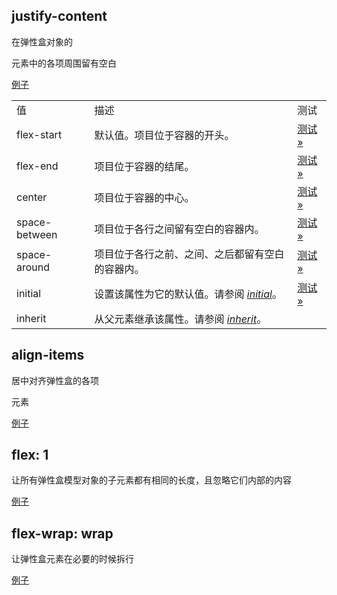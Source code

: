 ## justify-content

在弹性盒对象的 <div> 元素中的各项周围留有空白

[例子]( http://www.runoob.com/try/try.php?filename=trycss3_justify-content)

|               |                                                              |                                                              |
| ------------- | ------------------------------------------------------------ | ------------------------------------------------------------ |
| 值            | 描述                                                         | 测试                                                         |
| flex-start    | 默认值。项目位于容器的开头。                                 | [测试 »](http://www.runoob.com/try/playit.php?f=playcss_justify-content&preval=flex-start) |
| flex-end      | 项目位于容器的结尾。                                         | [测试 »](http://www.runoob.com/try/playit.php?f=playcss_justify-content&preval=flex-end) |
| center        | 项目位于容器的中心。                                         | [测试 »](http://www.runoob.com/try/playit.php?f=playcss_justify-content&preval=center) |
| space-between | 项目位于各行之间留有空白的容器内。                           | [测试 »](http://www.runoob.com/try/playit.php?f=playcss_justify-content&preval=space-between) |
| space-around  | 项目位于各行之前、之间、之后都留有空白的容器内。             | [测试 »](http://www.runoob.com/try/playit.php?f=playcss_justify-content&preval=space-around) |
| initial       | 设置该属性为它的默认值。请参阅 [*initial*](http://www.runoob.com/cssref/css-initial.html)。 | [测试 »](http://www.runoob.com/try/playit.php?f=playcss_justify-content&preval=initial) |
| inherit       | 从父元素继承该属性。请参阅 [*inherit*](http://www.runoob.com/cssref/css-inherit.html)。 |                                                              |

## align-items

居中对齐弹性盒的各项 <div> 元素

[例子](http://www.runoob.com/try/try.php?filename=trycss3_align-items)

## flex: 1

让所有弹性盒模型对象的子元素都有相同的长度，且忽略它们内部的内容

[例子](http://www.runoob.com/try/try.php?filename=trycss3_flex)

## flex-wrap: wrap

让弹性盒元素在必要的时候拆行

[例子](http://www.runoob.com/try/try.php?filename=trycss3_flex-wrap)



